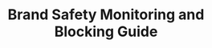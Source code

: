 ---
title: Brand Safety Monitoring and Blocking Guide
deprecated: false
hidden: false
metadata:
  robots: index
---